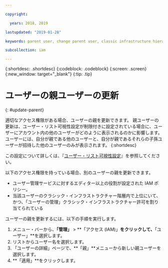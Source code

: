 ```yaml
---

copyright:

  years: 2018, 2019

lastupdated: "2019-01-28"

keywords: parent user, change parent user, classic infrastructure hierarchy

subcollection: iam

---
```


{:shortdesc: .shortdesc}
{:codeblock: .codeblock}
{:screen: .screen}
{:new_window: target="_blank"}
{:tip: .tip}

# ユーザーの親ユーザーの更新
{: #update-parent}

適切なアクセス権限がある場合、ユーザーの親を更新できます。 親ユーザーの更新は、ユーザー・リスト可視性設定が制限付きに設定されている場合に、ユーザーにアカウント内の他のユーザーがどのように表示されるのかに影響します。 ユーザーには、自分が親である他のユーザーと、自分が親であるそれらの子孫ユーザーが招待した他のユーザーのみが表示されます。
{:shortdesc}

この設定について詳しくは、『[ユーザー・リスト可視性設定](/docs/iam?topic=iam-userlistview#userlistview)』を参照してください。

以下のアクセス権限を持っている場合、別のユーザーの親を更新できます。

* ユーザー管理サービスに対するエディター以上の役割が設定された IAM ポリシー。
* 当該ユーザーのクラシック・インフラストラクチャー階層内で上位にいて、かつ、「ユーザーの管理」クラシック・インフラストラクチャー許可を割り当てられている


ユーザーの親を更新するには、以下の手順を実行します。

1. メニュー・バーから、**「管理」** &gt; **「アクセス (IAM)」**をクリックして、**「ユーザー」**を選択します。  
2. リストからユーザー名を選択します。
3. 「ユーザーの詳細」ページで、**「親」**メニューから新しい親ユーザーを選択します。
4. **「適用」**をクリックします。
